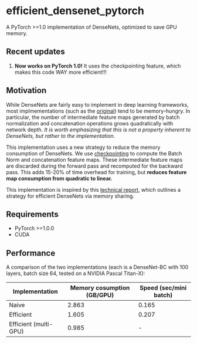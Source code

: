 # efficient_densenet_pytorch
A PyTorch >=1.0 implementation of DenseNets, optimized to save GPU memory.

## Recent updates
1. **Now works on PyTorch 1.0!** It uses the checkpointing feature, which makes this code WAY more efficient!!!

## Motivation
While DenseNets are fairly easy to implement in deep learning frameworks, most
implmementations (such as the [original](https://github.com/liuzhuang13/DenseNet)) tend to be memory-hungry.
In particular, the number of intermediate feature maps generated by batch normalization and concatenation operations
grows quadratically with network depth.
*It is worth emphasizing that this is not a property inherent to DenseNets, but rather to the implementation.*

This implementation uses a new strategy to reduce the memory consumption of DenseNets.
We use [checkpointing](https://pytorch.org/docs/stable/checkpoint.html?highlight=checkpointing) to compute the Batch Norm and concatenation feature maps.
These intermediate feature maps are discarded during the forward pass and recomputed for the backward pass.
This adds 15-20% of time overhead for training, but **reduces feature map consumption from quadratic to linear.**

This implementation is inspired by this [technical report](https://arxiv.org/pdf/1707.06990.pdf), which outlines a strategy for efficient DenseNets via memory sharing.

## Requirements
- PyTorch >=1.0.0
- CUDA



## Performance

A comparison of the two implementations (each is a DenseNet-BC with 100 layers, batch size 64, tested on a NVIDIA Pascal Titan-X):

| Implementation | Memory cosumption (GB/GPU) | Speed (sec/mini batch) |
|----------------|------------------------|------------------------|
| Naive          |  2.863  | 0.165                  |
| Efficient      |  1.605  | 0.207                  |
| Efficient (multi-GPU)      |  0.985  | -                  |



